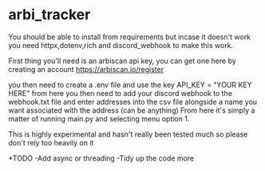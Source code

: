 # arbi_tracker

You should be able to install from requirements but incase it doesn't work you need httpx,dotenv,rich and discord_webhook to make this work.

First thing you'll need is an arbiscan api key, you can get one here by creating an account https://arbiscan.io/register

you then need to create a .env file and use the key API_KEY = "YOUR KEY HERE"
from here you then need to add your discord webhook to the webhook.txt file and enter addresses into the csv file alongside a name you want associated with the address (can be anything)
From here it's simply a matter of running main.py and selecting menu option 1.

This is highly experimental and hasn't really been tested much so please don't rely too heavily on it

*TODO
-Add async or threading
-Tidy up the code more
